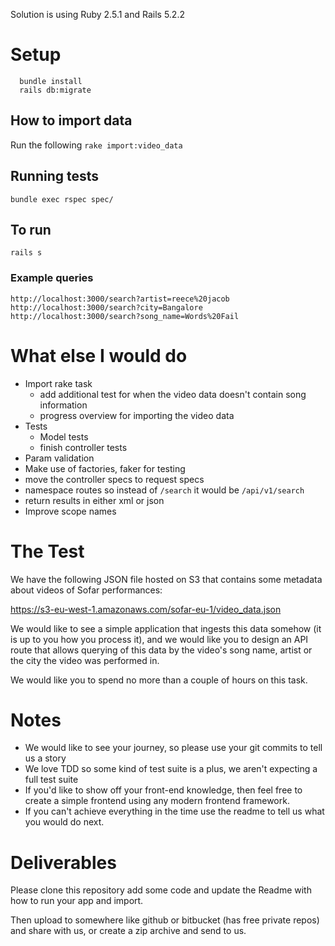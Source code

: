 
Solution is using Ruby 2.5.1 and Rails 5.2.2

# Setup
```
  bundle install
  rails db:migrate
```


## How to import data
Run the following `rake import:video_data`

## Running tests
`bundle exec rspec spec/`

## To run
`rails s`

### Example queries
`http://localhost:3000/search?artist=reece%20jacob`  
`http://localhost:3000/search?city=Bangalore`  
`http://localhost:3000/search?song_name=Words%20Fail`

# What else I would do
- Import rake task
  - add additional test for when the video data doesn't contain song information
  - progress overview for importing the video data
- Tests
  - Model tests
  - finish controller tests
- Param validation
- Make use of factories, faker for testing
- move the controller specs to request specs
- namespace routes so instead of `/search` it would be `/api/v1/search`
- return results in either xml or json
- Improve scope names

# The Test
We have the following JSON file hosted on S3 that contains some metadata about videos of Sofar performances:

https://s3-eu-west-1.amazonaws.com/sofar-eu-1/video_data.json

We would like to see a simple application that ingests this data somehow (it is up to you how you process it), and we would like you to design an API route that allows querying of this data by the video's song name, artist or the city the video was performed in.

We would like you to spend no more than a couple of hours on this task.

# Notes

* We would like to see your journey, so please use your git commits to tell us a story
* We love TDD so some kind of test suite is a plus, we aren't expecting a full test suite
* If you'd like to show off your front-end knowledge, then feel free to create a simple frontend using any modern frontend framework.
* If you can't achieve everything in the time use the readme to tell us what you would do next.

# Deliverables

Please clone this repository add some code and update the Readme with how to run your app and import.

Then upload to somewhere like github or bitbucket (has free private repos) and share with us, or create a zip archive and send to us.
